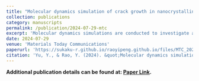```yaml
---
title: "Molecular dynamics simulation of crack growth in nanocrystalline nickel considering the effect of accumulated plastic deformation"
collection: publications
category: manuscripts
permalink: /publication/2024-07-29-mtc
excerpt: 'Molecular dynamics simulations are conducted to investigate atomic stress and plastic strain distribution in pre-cracked crystalline nickel, along with microstructure evolution. The plastic strain calculation method is improved by refining neighboring atom selection. A new parameter for measuring plastic strain concentration allows for comparison across different crystallographic directions. The effects of temperature, strain rate, crystallographic direction, loading mode, grain boundary and grain size are evaluated. At elevated temperature, crack tip blunting becomes obvious, and crack propagation decelerates. The crack propagates through void nucleation, growth, and eventual linkage with the original crack. Higher temperature increases the plasticity limit of void nucleation. Strain rates show a positive correlation with plasticity limit but a negative correlation with crack growth rate and final length. Crystallographic direction influences crack propagation, with crystal 〈100〉 exhibiting significant crack propagation, while 〈110〉 and 〈111〉 demonstrating marked resistances to crack propagation. Crystal 〈100〉 has the highest plastic deformation concentration near the crack tip. Loading mode affects plastic deformation accumulation. In-plane shear results in less plastic deformation and less obvious crack propagation. In bi-crystals, the relative rotation angle between grains significantly influences crack propagation. X-rotation of the right grain most significantly impedes crack propagation, while y- and z-rotation tend to cause the crack to cross the grain boundary. In polycrystals, plastic deformation accumulation at grain boundaries is significant, with the crack tending to propagate along grain boundaries. Plastic strain and concentration parameter peaks are lower in grain boundaries than in single crystals, indicating weaker stability. The results demonstrate that the failure process of crystalline nickel is intricately linked to the stress and plastic strain distribution around the crack tip. The plastic strain and concentration parameter are more accurate predictors of crack propagation than atomic stress.'
date: 2024-07-29
venue: 'Materials Today Communications'
paperurl: 'https://sukaku-r.github.io/raoyipeng.github.io/files/MTC_2024.pdf'
citation: 'Yu, Y., & Rao, Y. (2024). &quot;Molecular dynamics simulation of crack growth in nanocrystalline nickel considering the effect of accumulated plastic deformation.&quot; <i>Materials Today Communications</i>, 40, 110011.'
---
```

 **Additional publication details can be found at: [Paper Link](https://www.sciencedirect.com/science/article/abs/pii/S2352492824019925).**

